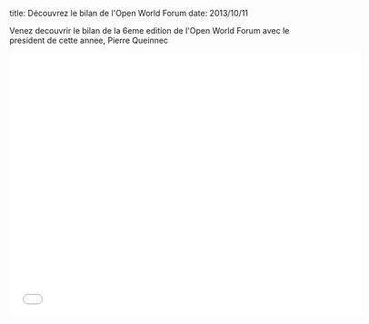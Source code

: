 title: Découvrez le bilan de l'Open World Forum
date: 2013/10/11

Venez decouvrir le bilan de la 6eme edition de l'Open World Forum avec le president de cette annee, Pierre Queinnec

<iframe width="620" height="465" src="//www.youtube.com/embed/9xaDi2TJlPY" frameborder="0" allowfullscreen></iframe>
